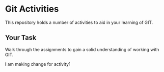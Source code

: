 # Git Activities #
This repository holds a number of activities to aid in your learning of GIT.

## Your Task ##
Walk through the assignments to gain a solid understanding of working with GIT.

I am making change for activity1 